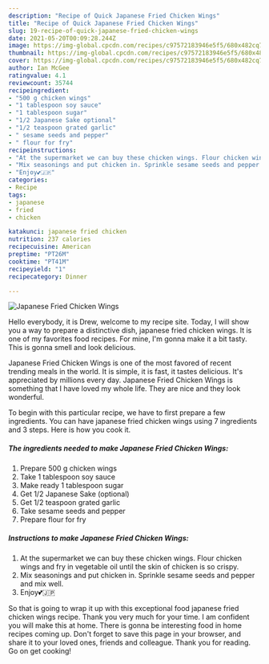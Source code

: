 ```yaml
---
description: "Recipe of Quick Japanese Fried Chicken Wings"
title: "Recipe of Quick Japanese Fried Chicken Wings"
slug: 19-recipe-of-quick-japanese-fried-chicken-wings
date: 2021-05-20T00:09:28.244Z
image: https://img-global.cpcdn.com/recipes/c97572183946e5f5/680x482cq70/japanese-fried-chicken-wings-recipe-main-photo.jpg
thumbnail: https://img-global.cpcdn.com/recipes/c97572183946e5f5/680x482cq70/japanese-fried-chicken-wings-recipe-main-photo.jpg
cover: https://img-global.cpcdn.com/recipes/c97572183946e5f5/680x482cq70/japanese-fried-chicken-wings-recipe-main-photo.jpg
author: Ian McGee
ratingvalue: 4.1
reviewcount: 35744
recipeingredient:
- "500 g chicken wings"
- "1 tablespoon soy sauce"
- "1 tablespoon sugar"
- "1/2 Japanese Sake optional"
- "1/2 teaspoon grated garlic"
- " sesame seeds and pepper"
- " flour for fry"
recipeinstructions:
- "At the supermarket we can buy these chicken wings. Flour chicken wings and fry in vegetable oil until the skin of chicken is so crispy."
- "Mix seasonings and put chicken in. Sprinkle sesame seeds and pepper and mix well."
- "Enjoy💕🇯🇵"
categories:
- Recipe
tags:
- japanese
- fried
- chicken

katakunci: japanese fried chicken 
nutrition: 237 calories
recipecuisine: American
preptime: "PT26M"
cooktime: "PT41M"
recipeyield: "1"
recipecategory: Dinner

---
```



![Japanese Fried Chicken Wings](https://img-global.cpcdn.com/recipes/c97572183946e5f5/680x482cq70/japanese-fried-chicken-wings-recipe-main-photo.jpg)

Hello everybody, it is Drew, welcome to my recipe site. Today, I will show you a way to prepare a distinctive dish, japanese fried chicken wings. It is one of my favorites food recipes. For mine, I'm gonna make it a bit tasty. This is gonna smell and look delicious.



Japanese Fried Chicken Wings is one of the most favored of recent trending meals in the world. It is simple, it is fast, it tastes delicious. It's appreciated by millions every day. Japanese Fried Chicken Wings is something that I have loved my whole life. They are nice and they look wonderful.


To begin with this particular recipe, we have to first prepare a few ingredients. You can have japanese fried chicken wings using 7 ingredients and 3 steps. Here is how you cook it.

<!--inarticleads1-->

##### The ingredients needed to make Japanese Fried Chicken Wings:

1. Prepare 500 g chicken wings
1. Take 1 tablespoon soy sauce
1. Make ready 1 tablespoon sugar
1. Get 1/2 Japanese Sake (optional)
1. Get 1/2 teaspoon grated garlic
1. Take  sesame seeds and pepper
1. Prepare  flour for fry




<!--inarticleads2-->

##### Instructions to make Japanese Fried Chicken Wings:

1. At the supermarket we can buy these chicken wings. Flour chicken wings and fry in vegetable oil until the skin of chicken is so crispy.
1. Mix seasonings and put chicken in. Sprinkle sesame seeds and pepper and mix well.
1. Enjoy💕🇯🇵




So that is going to wrap it up with this exceptional food japanese fried chicken wings recipe. Thank you very much for your time. I am confident you will make this at home. There is gonna be interesting food in home recipes coming up. Don't forget to save this page in your browser, and share it to your loved ones, friends and colleague. Thank you for reading. Go on get cooking!
